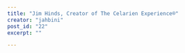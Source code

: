 ```yaml
---
title: "Jim Hinds, Creator of The Celarien Experience®"
creator: "jahbini"
post_id: "22"
excerpt: ""

---
```

